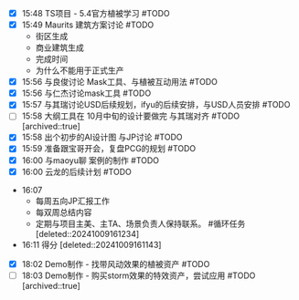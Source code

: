 
- [x] 15:48 TS项目 - 5.4官方植被学习 #TODO
- [x] 15:49 
	Maurits 建筑方案讨论 #TODO
	- 街区生成
	- 商业建筑生成
	- 完成时间
	- 为什么不能用于正式生产
- [x] 15:56 与良俊讨论 Mask工具、与植被互动用法 #TODO
- [x] 15:56 与仁杰讨论mask工具 #TODO
- [x] 15:57 与其瑞讨论USD后续规划，ifyu的后续安排，与USD人员安排 #TODO
- [ ] 15:58 大纲工具在 10月中旬的设计要做完 与其瑞对齐 #TODO  
	[archived::true]
- [x] 15:58 出个初步的AI设计图 与JP讨论 #TODO
- [x] 15:59 准备跟宝哥开会，复盘PCG的规划 #TODO
- [x] 16:00 与maoyu聊 案例的制作 #TODO
- [x] 16:00 云龙的后续计划 #TODO
- 16:07 
	- 每周五向JP汇报工作
	- 每双周总结内容
	- 定期与项目主美、主TA、场景负责人保持联系。
	#循环任务 [deleted::20241009161234]
- 16:11 得分 
	[deleted::20241009161143]
- [x] 18:02 Demo制作 - 找带风动效果的植被资产 #TODO
- [ ] 18:03 Demo制作 - 购买storm效果的特效资产，尝试应用 #TODO   
	[archived::true]